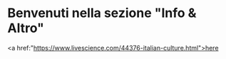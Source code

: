 <h1>Benvenuti nella sezione "Info & Altro"</h1>



<a href:"https://www.livescience.com/44376-italian-culture.html">here</a>
